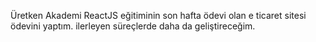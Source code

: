 Üretken Akademi ReactJS eğitiminin son hafta ödevi olan e ticaret sitesi ödevini yaptım. ilerleyen süreçlerde daha da geliştireceğim.
